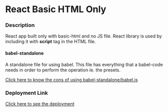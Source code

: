 # React Basic HTML Only 

### Description
React app built only with basic-html and no JS file. React library is used by including it with **script** tag in the HTML file.  

#### babel-standalone
A standalone file for using babel. This file has everything that a babel-code needs in order to perform the operation ie. the presets. 

[Click here to know the cons of using babel-standalone/babel.js](https://stackoverflow.com/a/39984389/5733330)

### Deployment Link  
[Click here to see the deployment](https://sudowebdev.github.io/react-basic-html-only/)